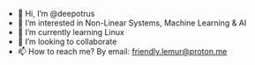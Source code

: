 - 👋 Hi, I’m @deepotrus
- 👀 I’m interested in Non-Linear Systems, Machine Learning & AI
- 🌱 I’m currently learning Linux
- 💞️ I’m looking to collaborate
- 📫 How to reach me? By email: friendly.lemur@proton.me
